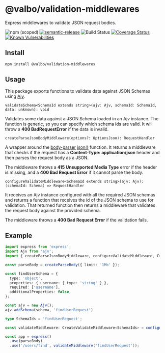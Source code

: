# @valbo/validation-middlewares

Express middlewares to validate JSON request bodies.

![npm (scoped)](https://img.shields.io/npm/v/@valbo/validation-middlewares)
[![semantic-release](https://img.shields.io/badge/%20%20%F0%9F%93%A6%F0%9F%9A%80-semantic--release-e10079.svg)](https://github.com/semantic-release/semantic-release)
![Build Status](https://img.shields.io/github/workflow/status/valverdealbo/validation-middlewares/CI)
[![Coverage Status](https://coveralls.io/repos/github/valverdealbo/validation-middlewares/badge.svg?branch=main)](https://coveralls.io/github/valverdealbo/validation-middlewares?branch=main)
[![Known Vulnerabilities](https://snyk.io/test/github/valverdealbo/validation-middlewares/badge.svg?targetFile=package.json)](https://snyk.io/test/github/valverdealbo/validation-middlewares?targetFile=package.json)

## Install

```bash
npm install @valbo/validation-middlewares
```

## Usage

This package exports functions to validate data against JSON Schemas using [Ajv](https://www.npmjs.com/package/ajv).

`validateSchema<SchemaId extends string>(ajv: Ajv, schemaId: SchemaId, data: unknown): void`

Validates some data against a JSON Schema loaded in an Ajv instance. The function is generic, so you can specify which schema ids are valid. It will throw a **400 BadRequestError** if the data is invalid.

`createParseJsonBodyMiddleware(options?: OptionsJson): RequestHandler`

A wrapper around the [body-parser](https://github.com/expressjs/body-parser) [json()](https://github.com/expressjs/body-parser#bodyparserjsonoptions) function. It returns a middleware that checks if the request has a **Content-Type: application/json** header and then parses the request body as a JSON.

The middleware throws a **415 Unsupported Media Type** error if the header is missing, and a **400 Bad Request Error** if it cannot parse the body. 

`configureValidateMiddleware<SchemaId extends string>(ajv: Ajv): (schemaId: Schema) => RequestHandler`

It receives an Ajv instance configured with all the required JSON schemas and returns a function that receives the id of the JSON schema to use for validation. That returned function then returns a middleware that validates the request body against the provided schema.

The middleware throws a **400 Bad Request Error** if the validation fails. 

## Example

```typescript
import express from 'express';
import Ajv from 'ajv';
import { createParseJsonBodyMiddleware, configureValidateMiddleware, CreateValidateMiddleware } from '@valbo/validation-middlewares';

const parseBody = createParseBody({ limit: '1Mb' });

const findUserSchema = {
  type: 'object',
  properties: { username: { type: 'string' } },
  required: ['username'],
  additionalProperties: false,
};

const ajv = new Ajv();
ajv.addSchema(schema, 'findUserRequest')

type SchemaIds = 'findUserRequest';

const validateMiddleware: CreateValidateMiddleware<SchemaIds> = configureValidateMiddleware<SchemasIds>(ajv);

const app = express()
  .use(parseBody)
  .use('/users/find', validateMiddleware('findUserRequest'));
```
